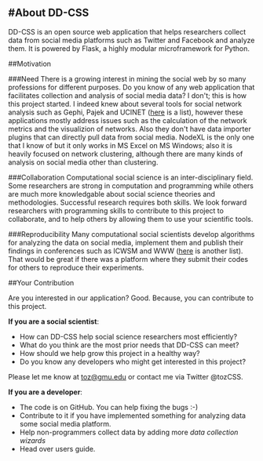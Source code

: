 #About DD-CSS
---
DD-CSS is an open source web application that helps researchers collect data from social media platforms such as Twitter and Facebook and analyze them.
It is powered by Flask, a highly modular microframework for Python.

##Motivation

###Need
There is a growing interest in mining the social web by so many professions for different purposes.
Do you know of any web application that facilitates collection and analysis of social media data?
I don't; this is how this project started.
I indeed knew about several tools for social network analysis such as Gephi, Pajek and UCINET ([here](https://docs.google.com/spreadsheet/ccc?key=0AplklDf0nYxWdFhmTWZUc0o0SzAzMkRuMTZCUVBVeHc) is a list), however these applications mostly address issues such as the calculation of the network metrics and the visualizion of networks.
Also they don't have data importer plugins that can directly pull data from social media.
NodeXL is the only one that I know of but it only works in MS Excel on MS Windows; also it is heavily focused on network clustering, although there are many kinds of analysis on social media other than clustering.

###Collaboration
Computational social science is an inter-disciplinary field. Some researchers are strong in computation and programming while others are much more knowledgable about social science theories and methodologies.
Successful research requires both skills.
We look forward researchers with programming skills to contribute to this project to collaborate, and to help others by allowing them to use your scientific tools.

###Reproducibility
Many computational social scientists develop algorithms for analyzing the data on social media, implement them and publish their findings in conferences such as ICWSM and WWW ([here](http://www.mli.gmu.edu/toz/wordpress/2014/05/26/social-computing-conferences/) is another list).
That would be great if there was a platform where they submit their codes for others to reproduce their experiments.

##Your Contribution

Are you interested in our application? Good. Because, you can contribute to this project.

**If you are a social scientist**:

- How can DD-CSS help social science researchers most efficiently?
- What do you think are the most prior needs that DD-CSS can meet?
- How should we help grow this project in a healthy way?
- Do you know any developers who might get interested in this project?

Please let me know at toz@gmu.edu or contact me via Twitter @tozCSS.

**If you are a developer**:

- The code is on GitHub. You can help fixing the bugs :-)
- Contribute to it if you have implemented something for analyzing data some social media platform.
- Help non-programmers collect data by adding more *data collection wizards*
- Head over users guide.
